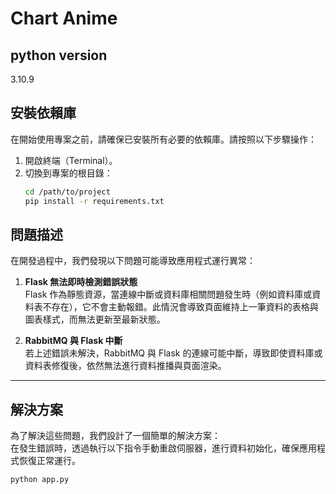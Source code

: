 # Chart Anime

## python version
3.10.9

## 安裝依賴庫

在開始使用專案之前，請確保已安裝所有必要的依賴庫。請按照以下步驟操作：

1. 開啟終端（Terminal）。
2. 切換到專案的根目錄：
   ```bash
   cd /path/to/project
   pip install -r requirements.txt
   ```
   
## 問題描述

在開發過程中，我們發現以下問題可能導致應用程式運行異常：

1. **Flask 無法即時檢測錯誤狀態**  
   Flask 作為靜態資源，當連線中斷或資料庫相關問題發生時（例如資料庫或資料表不存在），它不會主動報錯。此情況會導致頁面維持上一筆資料的表格與圖表樣式，而無法更新至最新狀態。

2. **RabbitMQ 與 Flask 中斷**  
   若上述錯誤未解決，RabbitMQ 與 Flask 的連線可能中斷，導致即使資料庫或資料表修復後，依然無法進行資料推播與頁面渲染。

---

## 解決方案

為了解決這些問題，我們設計了一個簡單的解決方案：  
在發生錯誤時，透過執行以下指令手動重啟伺服器，進行資料初始化，確保應用程式恢復正常運行。

```bash
python app.py
```






